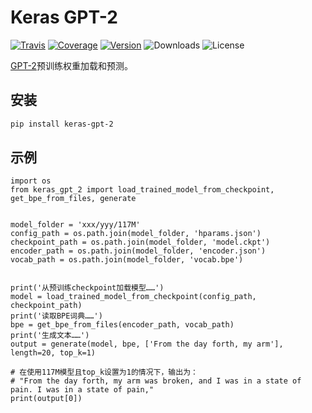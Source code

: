 # Keras GPT-2

[![Travis](https://travis-ci.org/CyberZHG/keras-gpt-2.svg)](https://travis-ci.org/CyberZHG/keras-gpt-2)
[![Coverage](https://coveralls.io/repos/github/CyberZHG/keras-gpt-2/badge.svg?branch=master)](https://coveralls.io/github/CyberZHG/keras-gpt-2)
[![Version](https://img.shields.io/pypi/v/keras-gpt-2.svg)](https://pypi.org/project/keras-gpt-2/)
![Downloads](https://img.shields.io/pypi/dm/keras-gpt-2.svg)
![License](https://img.shields.io/pypi/l/keras-gpt-2.svg)

[GPT-2](https://d4mucfpksywv.cloudfront.net/better-language-models/language_models_are_unsupervised_multitask_learners.pdf)预训练权重加载和预测。

## 安装

```bash
pip install keras-gpt-2
```

## 示例

```python3
import os
from keras_gpt_2 import load_trained_model_from_checkpoint, get_bpe_from_files, generate


model_folder = 'xxx/yyy/117M'
config_path = os.path.join(model_folder, 'hparams.json')
checkpoint_path = os.path.join(model_folder, 'model.ckpt')
encoder_path = os.path.join(model_folder, 'encoder.json')
vocab_path = os.path.join(model_folder, 'vocab.bpe')


print('从预训练checkpoint加载模型……')
model = load_trained_model_from_checkpoint(config_path, checkpoint_path)
print('读取BPE词典……')
bpe = get_bpe_from_files(encoder_path, vocab_path)
print('生成文本……')
output = generate(model, bpe, ['From the day forth, my arm'], length=20, top_k=1)

# 在使用117M模型且top_k设置为1的情况下，输出为：
# "From the day forth, my arm was broken, and I was in a state of pain. I was in a state of pain,"
print(output[0])
```
